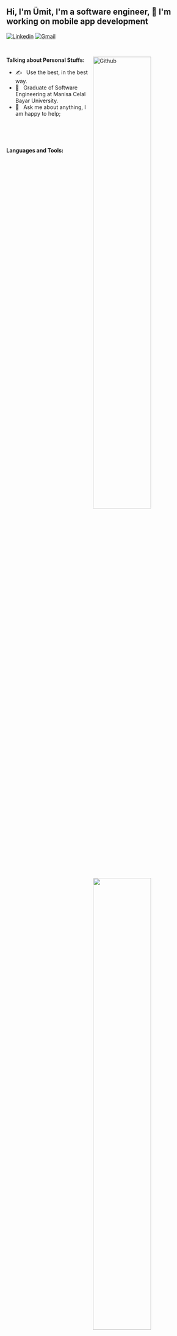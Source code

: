 ## Hi, I'm Ümit, I'm a software engineer, 🚀 I'm working on mobile app development

<!-- Your badges
You can use the website to generate badges: https://shields.io/
-->

[![Linkedin](https://img.shields.io/badge/-LinkedIn-blue?style=flat&logo=Linkedin&logoColor=white)](https://www.linkedin.com/in/umtblbl/)
[![Gmail](https://img.shields.io/badge/-Gmail-c14438?style=flat&logo=Gmail&logoColor=white)](mailto:r.umit.blbl@gmail.com)

&nbsp;

<a href="https://github.com/umtblbl">
    <img width="55%" align="right" alt="Github" src="https://raw.githubusercontent.com/onimur/.github/master/.resources/git-header.svg" />
</a>

**Talking about Personal Stuffs:**
- ✍️ &nbsp; Use the best, in the best way.
- 💼 &nbsp; Graduate of Software Engineering at Manisa Celal Bayar University.
- 💬  &nbsp; Ask me about anything, I am happy to help;

&nbsp;
<br>
<br>
<br>
<a href="https://github.com/umtblbl">
    <img width="55%" align="right" src="https://github-readme-stats.vercel.app/api?username=umtblbl&show_icons=true&hide_border=true" />
</a>

**Languages and Tools:** 

  <table>
    <tr>
       <td>
            <img src="https://2.bp.blogspot.com/-tzm1twY_ENM/XlCRuI0ZkRI/AAAAAAAAOso/BmNOUANXWxwc5vwslNw3WpjrDlgs9PuwQCLcBGAsYHQ/s1600/pasted%2Bimage%2B0.png" style="height:70px;">
        </td>
        <td>
            <img src="https://upload.wikimedia.org/wikipedia/commons/7/74/Kotlin_Icon.png" style="height:55px;">
        </td>
        <td>
            <img src="https://cdn.iconscout.com/icon/free/png-256/java-60-1174953.png" style="height:70px;">
        </td>
    </tr>
    <tr>
        <td>
            <img src="https://developer.apple.com/assets/elements/icons/xcode-12/xcode-12-128x128_2x.png" style="height:70px;">
        </td>
        <td>
            <img src="https://cdn-icons-png.flaticon.com/512/919/919833.png" style="height:60px;"
        </td>
    </tr>
    <table>

<br>
<br>
<br>

⭐️ From [umtblbl](https://github.com/umtblbl) &nbsp;&nbsp;&nbsp;&nbsp; <img align="center" alt="visitors" src="https://visitor-badge.glitch.me/badge?page_id=umtblbl-github-profile" />
